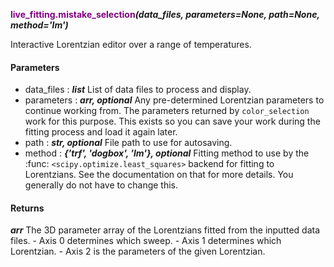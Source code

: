 **<span style="color:purple">live&#95;fitting.mistake&#95;selection</span>_(data_files, parameters=None, path=None, method='lm')_**


Interactive Lorentzian editor over a range of temperatures.


#### Parameters
* data_files : <b><i>list</i></b>  List of data files to process and display.
* parameters : <b><i>arr, optional</i></b>  Any pre-determined Lorentzian parameters to continue working from. The
	parameters returned by `color_selection` work for this purpose. This
	exists so you can save your work during the fitting process and load it
	again later.
* path : <b><i>str, optional</i></b>  File path to use for autosaving.
* method : <b><i>{'trf', 'dogbox', 'lm'}, optional</i></b>  Fitting method to use by the :func: `<scipy.optimize.least_squares>`
	backend for fitting to Lorentzians. See the documentation on that for
	more details. You generally do not have to change this.

#### Returns
<b><i>arr</i></b>  The 3D parameter array of the Lorentzians fitted from the inputted data
	files.
	    - Axis 0 determines which sweep.
	    - Axis 1 determines which Lorentzian.
	    - Axis 2 is the parameters of the given Lorentzian.